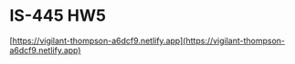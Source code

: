# IS-445 HW5

[https://vigilant-thompson-a6dcf9.netlify.app](https://vigilant-thompson-a6dcf9.netlify.app)
